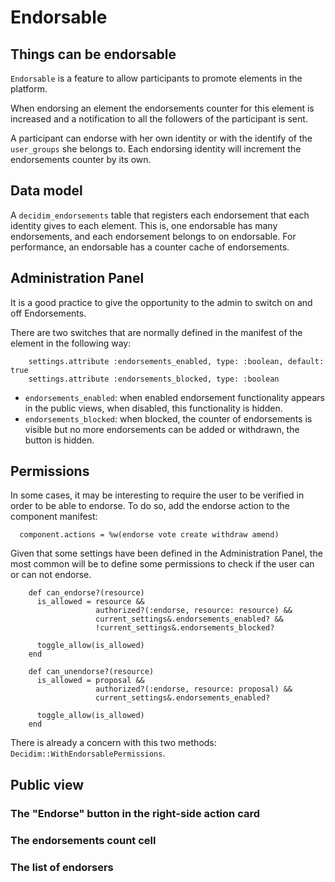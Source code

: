 # Endorsable

## Things can be endorsable

`Endorsable` is a feature to allow participants to promote elements in the platform.

When endorsing an element the endorsements counter for this element is increased and a notification to all the followers of the participant is sent.

A participant can endorse with her own identity or with the identify of the `user_groups` she belongs to. Each endorsing identity will increment the endorsements counter by its own.

## Data model

A `decidim_endorsements` table that registers each endorsement that each identity gives to each element. This is, one endorsable has many endorsements, and each endorsement belongs to on endorsable.
For performance, an endorsable has a counter cache of endorsements.

## Administration Panel

It is a good practice to give the opportunity to the admin to switch on and off Endorsements.

There are two switches that are normally defined in the manifest of the element in the following way:

```
    settings.attribute :endorsements_enabled, type: :boolean, default: true
    settings.attribute :endorsements_blocked, type: :boolean
```

- `endorsements_enabled`: when enabled endorsement functionality appears in the public views, when disabled, this functionality is hidden.
- `endorsements_blocked`: when blocked, the counter of endorsements is visible but no more endorsements can be added or withdrawn, the button is hidden.


## Permissions

In some cases, it may be interesting to require the user to be verified in order to be able to endorse. To do so, add the endorse action to the component manifest:
```
  component.actions = %w(endorse vote create withdraw amend)
```


Given that some settings have been defined in the Administration Panel, the most common will be to define some permissions to check if the user can or can not endorse.


```
    def can_endorse?(resource)
      is_allowed = resource &&
                   authorized?(:endorse, resource: resource) &&
                   current_settings&.endorsements_enabled? &&
                   !current_settings&.endorsements_blocked?

      toggle_allow(is_allowed)
    end

    def can_unendorse?(resource)
      is_allowed = proposal &&
                   authorized?(:endorse, resource: proposal) &&
                   current_settings&.endorsements_enabled?

      toggle_allow(is_allowed)
    end
```

There is already a concern with this two methods: `Decidim::WithEndorsablePermissions`.



## Public view

### The "Endorse" button in the right-side action card
### The endorsements count cell
### The list of endorsers
